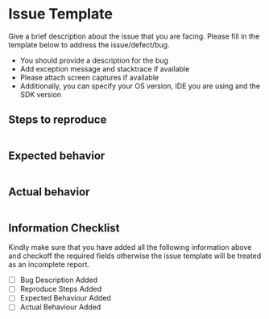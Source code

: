 # Issue Template

Give a brief description about the issue that you are facing. Please fill in the template below to address the
issue/defect/bug.

- You should provide a description for the bug
- Add exception message and stacktrace if available
- Please attach screen captures if available
- Additionally, you can specify your OS version, IDE you are using and the SDK version

Steps to reproduce
------------------

```java

```

Expected behavior
-----------------

```none

```

Actual behavior
---------------

```none

```

## Information Checklist

Kindly make sure that you have added all the following information above and checkoff the required fields otherwise the
issue template will be treated as an incomplete report.

- [ ] Bug Description Added
- [ ] Reproduce Steps Added
- [ ] Expected Behaviour Added
- [ ] Actual Behaviour Added

